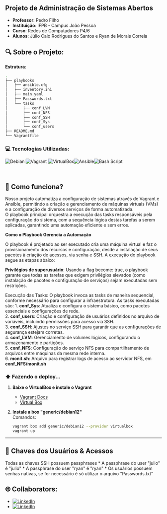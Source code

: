 ## Projeto de Administração de Sistemas Abertos

- **Professor**: Pedro Filho
- **Instituição**: IFPB - Campus João Pessoa
- **Curso**: Redes de Computadores P4/6
- **Alunos**: Júlio Caio Rodrigues do Santos e Ryan de Morais Correia

## 🔍 Sobre o Projeto:

**Estrutura**:
```bash
.
├── playbooks
│   ├── ansible.cfg
│   ├── inventory.ini
│   ├── main.yaml
│   ├── Passwords.txt
│   └── tasks
│       ├── conf_LVM
│       ├── conf_NFS
│       ├── conf_SSH
│       ├── conf_Sys
│       └── conf_users
├── README.md
└── Vagrantfile

```
### 💻 Tecnologias Utilizadas:

![Debian](https://img.shields.io/badge/Debian-A81D33?style=for-the-badge&logo=debian&logoColor=white)
![Vagrant](https://img.shields.io/badge/vagrant-%231563FF.svg?style=for-the-badge&logo=vagrant&logoColor=white) ![VirtualBox](https://img.shields.io/badge/VirtualBox-2F61B4.svg?style=for-the-badge&logo=VirtualBox&logoColor=white)![Ansible](https://img.shields.io/badge/ansible-%231A1918.svg?style=for-the-badge&logo=ansible&logoColor=white)![Bash Script](https://img.shields.io/badge/Shell_Script-121011?style=for-the-badge&logo=gnu-bash&logoColor=white)

<br>

## 🚀 Como funciona?

<p>Nosso projeto automatiza a configuração de sistemas através de Vagrant e Ansible, permitindo a criação e gerenciamento de máquinas virtuais (VMs) e a configuração de diversos serviços de forma automatizada.
<br>
O playbook principal orquestra a execução das tasks responsáveis pela configuração do sistema, com a sequência lógica destas tarefas a serem aplicadas, garantindo uma automação eficiente e sem erros.
</p>
<main class="container">

**Como o Playbook Gerencia a Automação**

O playbook é projetado ao ser executado cria uma máquina virtual e faz o provisionamento dos recursos e configuração, desde a instalação de seus pacotes à criação de acessos, via senha e SSH. A execução do playbook segue as etapas abaixo:

**Privilégios de superusuário**: Usando a flag become: true, o playbook garante que todas as tarefas que exigem privilégios elevados (como instalação de pacotes e configuração de serviços) sejam executadas sem restrições.

Execução das Tasks: 
    O playbook invoca as tasks de maneira sequencial, conforme necessário para configurar a infraestrutura. As tasks executadas são:
    1. **conf_Sys**: Atualiza e configura o sistema básico, como pacotes essenciais e configurações de rede.<br>
    2. **conf_users**: Criação e configuração de usuários definidos no arquivo de variáveis, incluindo permissões para acesso via SSH.<br>
    3. **conf_SSH**: Ajustes no serviço SSH para garantir que as configurações de segurança estejam corretas.<br>
    4. **conf_LVM**: Gerenciamento de volumes lógicos, configurando o armazenamento e partições.<br>
    5. **conf_NFS**: Configuração do serviço NFS para compartilhamento de arquivos entre máquinas da mesma rede interna.<br>
    6. **monit.sh**: Arquivo para registrar logs de acesso ao servidor NFS, em **conf_NFS/monit.sh**
<br>
</main>

### ⬆️ Fazendo o deploy...

1. **Baixe o VirtualBox e instale o Vagrant**
    - <a href="https://developer.hashicorp.com/vagrant/install?product_intent=vagrant">Vagrant Docs</a>
    - <a href="https://www.virtualbox.org/wiki/Downloads">Virtual Box</a>

2. **Instale a box "generic/debian12"**  
   Comandos:  
   ```bash
   vagrant box add generic/debian12 --provider virtualbox
   vagrant up

---
## 🔑 Chaves dos Usuários & Acessos

Todas as chaves SSH possuem passphrases
    * A passphrase do user "julio" é "julio"
    * A passphrase do user "ryan" é "ryan"
    * Os usuários possuem senhas nativas, se for necessário é só utilizar o arquivo "Passwords.txt"

## 🌐 Collaborators:

- [![LinkedIn](https://img.shields.io/badge/-Júlio_Caio-blue?style=for-the-badge&logo=Linkedin&logoColor=white&link=https://www.linkedin.com/in/julio-caio-r-santos/)](https://www.linkedin.com/in/julio-caio-r-santos/)
- [![LinkedIn](https://img.shields.io/badge/-Ryan_de_Morais-blue?style=for-the-badge&logo=linkedin&logoColor=white)](https://www.linkedin.com/in/ryan-morais-correia-0abb94277) <br>

<br>